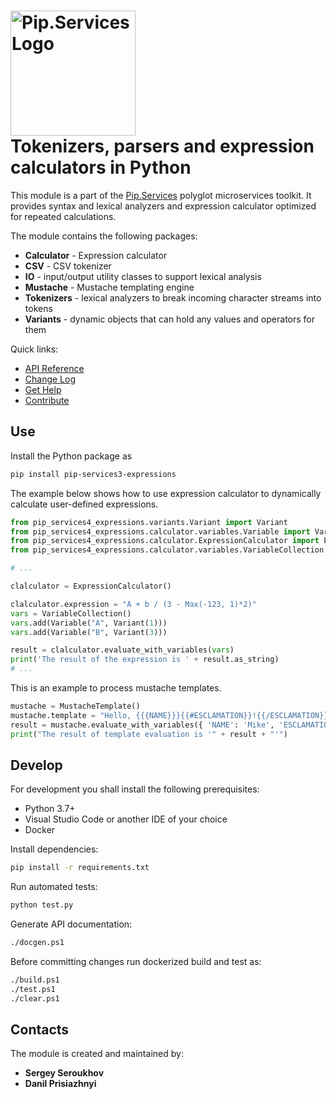 # <img src="https://uploads-ssl.webflow.com/5ea5d3315186cf5ec60c3ee4/5edf1c94ce4c859f2b188094_logo.svg" alt="Pip.Services Logo" width="200"> <br/> Tokenizers, parsers and expression calculators in Python

This module is a part of the [Pip.Services](http://pip.services.org) polyglot microservices toolkit.
It provides syntax and lexical analyzers and expression calculator optimized for repeated calculations.

The module contains the following packages:
- **Calculator** - Expression calculator
- **CSV** - CSV tokenizer
- **IO** - input/output utility classes to support lexical analysis
- **Mustache** - Mustache templating engine
- **Tokenizers** - lexical analyzers to break incoming character streams into tokens
- **Variants** - dynamic objects that can hold any values and operators for them

<a name="links"></a> Quick links:

* [API Reference](https://pip-services3-python.github.io/pip-services3-expressions-python/)
* [Change Log](CHANGELOG.md)
* [Get Help](http://docs.pipservices.org/get_help/)
* [Contribute](http://docs.pipservices.org/contribute/)

## Use

Install the Python package as
```bash
pip install pip-services3-expressions
```

The example below shows how to use expression calculator to dynamically
calculate user-defined expressions.

```python
from pip_services4_expressions.variants.Variant import Variant
from pip_services4_expressions.calculator.variables.Variable import Variable
from pip_services4_expressions.calculator.ExpressionCalculator import ExpressionCalculator
from pip_services4_expressions.calculator.variables.VariableCollection import VariableCollection

# ...

clalculator = ExpressionCalculator()

clalculator.expression = "A + b / (3 - Max(-123, 1)*2)"
vars = VariableCollection()
vars.add(Variable("A", Variant(1)))
vars.add(Variable("B", Variant(3)))

result = clalculator.evaluate_with_variables(vars)
print('The result of the expression is ' + result.as_string)
# ...
```

This is an example to process mustache templates.
```python
mustache = MustacheTemplate()
mustache.template = "Hello, {{{NAME}}}{{#ESCLAMATION}}!{{/ESCLAMATION}}{{#unless ESCLAMATION}}.{{/unless}}"
result = mustache.evaluate_with_variables({ 'NAME': 'Mike', 'ESCLAMATION': True }) 
print("The result of template evaluation is '" + result + "'")
```

## Develop

For development you shall install the following prerequisites:
* Python 3.7+
* Visual Studio Code or another IDE of your choice
* Docker

Install dependencies:
```bash
pip install -r requirements.txt
```

Run automated tests:
```bash
python test.py
```

Generate API documentation:
```bash
./docgen.ps1
```

Before committing changes run dockerized build and test as:
```bash
./build.ps1
./test.ps1
./clear.ps1
```

## Contacts

The module is created and maintained by:
- **Sergey Seroukhov**
- **Danil Prisiazhnyi**

